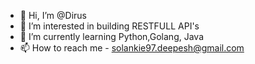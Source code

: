 - 👋 Hi, I’m @Dirus
- 👀 I’m interested in building RESTFULL API's
- 🌱 I’m currently learning Python,Golang, Java
- 📫 How to reach me - solankie97.deepesh@gmail.com

<!---
Dirus/Dirus is a ✨ special ✨ repository because its `README.md` (this file) appears on your GitHub profile.
You can click the Preview link to take a look at your changes.
--->
